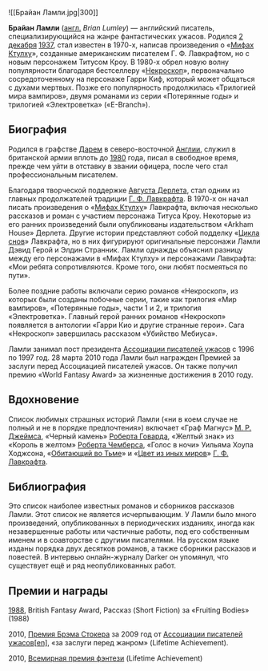 ![[Брайан Ламли.jpg|300]]

**Брайан Ламли** ([англ.](https://ru.wikipedia.org/wiki/Английский_язык) *Brian Lumley*) — английский писатель, специализирующийся на жанре фантастических ужасов. Родился [2 декабря](https://ru.wikipedia.org/wiki/2_декабря) [1937](https://ru.wikipedia.org/wiki/1937), стал известен в 1970-х, написав произведения о «[Мифах Ктулху](https://ru.wikipedia.org/wiki/Мифы_Ктулху)», созданные американским писателем Г. Ф. Лавкрафтом, но с новым  персонажем Титусом Кроу. В 1980-х обрел новую волну популярности  благодаря бестселлеру «[Некроскоп](https://ru.wikipedia.org/wiki/Некроскоп)», первоначально сосредоточенному на персонаже Гарри Киф, который может  общаться с духами мертвых. Позже его популярность продолжилась  «Трилогией мира вампиров», двумя романами из серии «Потерянные годы» и  трилогией «Электроветка» («E-Branch»).

## Биография

Родился в графстве [Дарем](https://ru.wikipedia.org/wiki/Дарем) в северо-восточной [Англии](https://ru.wikipedia.org/wiki/Англия), служил в британской армии вплоть до [1980](https://ru.wikipedia.org/wiki/1980) года, писал в свободное время, прежде чем уйти в отставку в звании офицера, после чего стал профессиональным писателем.

Благодаря творческой поддержке [Августа Дерлета](https://ru.wikipedia.org/wiki/Дерлет,_Август), стал одним из главных продолжателей традиции [Г. Ф. Лавкрафта](https://ru.wikipedia.org/wiki/Лавкрафт,_Говард_Филлипс). В 1970-х он начал писать произведения о «[Мифах Ктулху](https://ru.wikipedia.org/wiki/Мифы_Ктулху)» Лавкрафта, включая несколько рассказов и роман с участием персонажа  Титуса Кроу. Некоторые из его ранних произведений были опубликованы  издательством «Arkham House» Дерлета. Другие истории представляют собой  подделку «[Цикла снов](https://ru.wikipedia.org/wiki/Цикл_снов)» Лавкрафта, но в них фигурируют оригинальные персонажи Ламли Дэвид Герой и Элдин Странник. Ламли однажды объяснил разницу между его персонажами в «Мифах Ктулху» и персонажами Лавкрафта: «Мои ребята сопротивляются.  Кроме того, они любят посмеяться по пути».

Более поздние работы включали серию романов «Некроскоп», из  которых были созданы побочные серии, такие как трилогия «Мир вампиров»,  «Потерянные годы», части 1 и 2, и трилогия «Электроветка». Главный герой ранних романов «Некроскоп» появляется в антологии «Гарри Кио и другие  странные герои». Сага «Некроскоп» завершилась рассказом «Убийство  Мебиуса».

Ламли занимал пост президента [Ассоциации писателей ужасов](https://ru.wikipedia.org/w/index.php?title=Ассоциация_писателей_ужасов&action=edit&redlink=1) с 1996 по 1997 год. 28 марта 2010 года Ламли был награжден Премией за  заслуги перед Ассоциацией писателей ужасов. Он также получил премию  «World Fantasy Award» за жизненные достижения в 2010 году.

## Вдохновение

Список любимых страшных историй Ламли («ни в коем случае не полный и не в порядке предпочтения») включает «Граф Магнус» [М. Р. Джеймса](https://ru.wikipedia.org/wiki/Джеймс,_Монтегю_Родс), «Черный камень» [Роберта Говарда](https://ru.wikipedia.org/wiki/Говард,_Роберт_Ирвин), «Желтый знак» из «Король в желтом» [Роберта Чемберса](https://ru.wikipedia.org/wiki/Чемберс,_Роберт), «Голос в ночи» Уильяма Хоупа Ходжсона, «[Обитающий во Тьме](https://ru.wikipedia.org/wiki/Обитающий_во_Тьме)» и «[Цвет из иных миров](https://ru.wikipedia.org/wiki/Цвет_из_иных_миров)» [Г. Ф. Лавкрафта](https://ru.wikipedia.org/wiki/Лавкрафт,_Говард_Филлипс).

## Библиография

Это список наиболее известных романов и сборников рассказов Ламли. Этот список не является  исчерпывающим. У Ламли было много произведений, опубликованных в  периодических изданиях, иногда как незавершенные работы или частичные  работы, под его собственным именем и в соавторстве с другими писателями. На русском языке изданы порядка двух десятков романов, а также сборники рассказов и повестей. В интервью онлайн-журналу Darker он упомянул, что существует ещё и ряд неопубликованных работ.

## Премии и награды

[1988](https://ru.wikipedia.org/wiki/1988_год_в_литературе), British Fantasy Award, Рассказ (Short Fiction) за «Fruiting Bodies» (1988)

2010, [Премия Брэма Стокера](https://ru.wikipedia.org/wiki/Премия_Брэма_Стокера) за 2009 год от [Ассоциации писателей ужасов](https://ru.wikipedia.org/w/index.php?title=Ассоциация_писателей_ужасов&action=edit&redlink=1)[[en\]](https://en.wikipedia.org/wiki/Horror_Writers_Association), «за заслуги перед жанром» (Lifetime Achievement).

2010, [Всемирная премия фэнтези](https://ru.wikipedia.org/wiki/Всемирная_премия_фэнтези) (Lifetime Achievement)